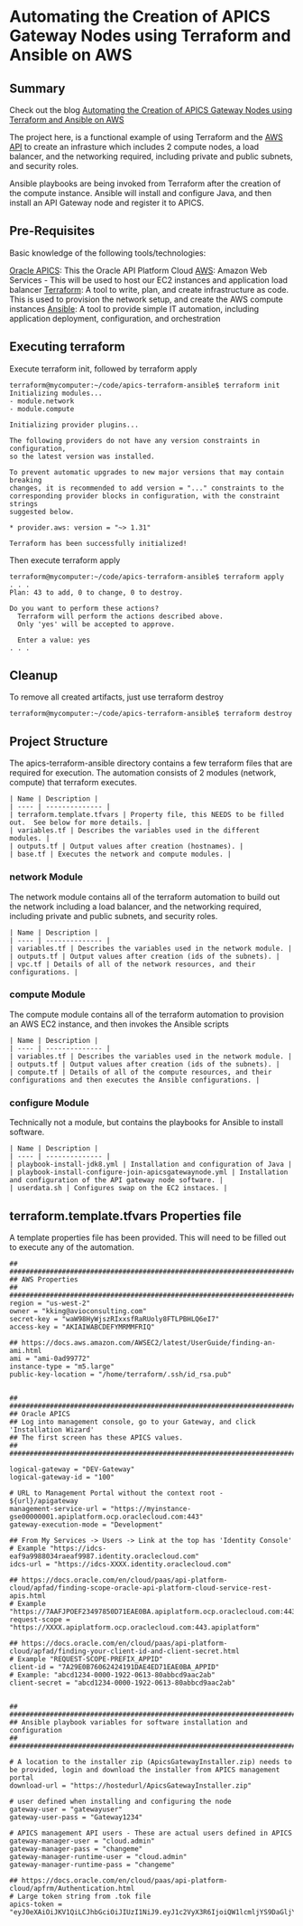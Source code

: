# Automating the Creation of APICS Gateway Nodes using Terraform and Ansible on AWS

## Summary

Check out the blog [Automating the Creation of APICS Gateway Nodes using Terraform and Ansible on AWS](www.avioconsulting.com/blogs)

The project here, is a functional example of using Terraform and the [AWS API](https://www.terraform.io/docs/providers/aws/) to create an infrasture which includes 2 compute nodes, a load balancer, and the networking required, including private and public subnets, and security roles. 

Ansible playbooks are being invoked from Terraform after the creation of the compute instance.  Ansible will install and configure Java, and then install an API Gateway node and register it to APICS.

## Pre-Requisites

Basic knowledge of the following tools/technologies:

[Oracle APICS](https://docs.oracle.com/en/cloud/paas/api-platform-cloud-um/apfad/): This the Oracle API Platform Cloud 
[AWS](https://aws.amazon.com/): Amazon Web Services - This will be used to host our EC2 instances and application load balancer
[Terraform](https://www.terraform.io/): A tool to write, plan, and create infrastructure as code. This is used to provision the network setup, and create the AWS compute instances
[Ansible](https://www.ansible.com/): A tool to provide simple IT automation, including application deployment, configuration, and orchestration

## Executing terraform

Execute terraform init, followed by terraform apply
```
terraform@mycomputer:~/code/apics-terraform-ansible$ terraform init
Initializing modules...
- module.network
- module.compute

Initializing provider plugins...

The following providers do not have any version constraints in configuration,
so the latest version was installed.

To prevent automatic upgrades to new major versions that may contain breaking
changes, it is recommended to add version = "..." constraints to the
corresponding provider blocks in configuration, with the constraint strings
suggested below.

* provider.aws: version = "~> 1.31"

Terraform has been successfully initialized!
```

Then execute terraform apply

```
terraform@mycomputer:~/code/apics-terraform-ansible$ terraform apply
. . .
Plan: 43 to add, 0 to change, 0 to destroy.

Do you want to perform these actions?
  Terraform will perform the actions described above.
  Only 'yes' will be accepted to approve.

  Enter a value: yes
. . .
``` 

## Cleanup
To remove all created artifacts, just use terraform destroy

```
terraform@mycomputer:~/code/apics-terraform-ansible$ terraform destroy
```

## Project Structure
The apics-terraform-ansible directory contains a few terraform files that are required for execution.  The automation consists of 2 modules (network, compute) that terraform executes.

	| Name | Description |
	| ---- | -------------- |
	| terraform.template.tfvars | Property file, this NEEDS to be filled out.  See below for more details. |
	| variables.tf | Describes the variables used in the different modules. |
	| outputs.tf | Output values after creation (hostnames). |
	| base.tf | Executes the network and compute modules. |
	
### network Module
The network module contains all of the terraform automation to build out the network including a load balancer, and the networking required, including private and public subnets, and security roles.

	| Name | Description |
	| ---- | -------------- |
	| variables.tf | Describes the variables used in the network module. |
	| outputs.tf | Output values after creation (ids of the subnets). |
	| vpc.tf | Details of all of the network resources, and their configurations. |
	
### compute Module
The compute module contains all of the terraform automation to provision an AWS EC2 instance, and then invokes the Ansible scripts

	| Name | Description |
	| ---- | -------------- |
	| variables.tf | Describes the variables used in the network module. |
	| outputs.tf | Output values after creation (ids of the subnets). |
	| compute.tf | Details of all of the compute resources, and their configurations and then executes the Ansible configurations. |

### configure Module
Technically not a module, but contains the playbooks for Ansible to install software.
	
	| Name | Description |
	| ---- | -------------- |
	| playbook-install-jdk8.yml | Installation and configuration of Java |
	| playbook-install-configure-join-apicsgatewaynode.yml | Installation and configuration of the API gateway node software. |
	| userdata.sh | Configures swap on the EC2 instaces. |

## terraform.template.tfvars Properties file
A template properties file has been provided.  This will need to be filled out to execute any of the automation. 


```
## #################################################################################
## AWS Properties
## #################################################################################
region = "us-west-2"
owner = "kking@avioconsulting.com"
secret-key = "waW98HyWjszRIxxsfRaRUoly8FTLPBHLQ6eI7"
access-key = "AKIAIWABCDEFYMRMMFRIQ"

## https://docs.aws.amazon.com/AWSEC2/latest/UserGuide/finding-an-ami.html
ami = "ami-0ad99772"
instance-type = "m5.large"
public-key-location = "/home/terraform/.ssh/id_rsa.pub"


## #################################################################################
## Oracle APICS
## Log into management console, go to your Gateway, and click 'Installation Wizard'
## The first screen has these APICS values.
## #################################################################################

logical-gateway = "DEV-Gateway"
logical-gateway-id = "100"

# URL to Management Portal without the context root - ${url}/apigateway
management-service-url = "https://myinstance-gse00000001.apiplatform.ocp.oraclecloud.com:443"
gateway-execution-mode = "Development"

## From My Services -> Users -> Link at the top has 'Identity Console'
# Example "https://idcs-eaf9a9988034raeaf9987.identity.oraclecloud.com"
idcs-url = "https://idcs-XXXX.identity.oraclecloud.com"

## https://docs.oracle.com/en/cloud/paas/api-platform-cloud/apfad/finding-scope-oracle-api-platform-cloud-service-rest-apis.html
# Example "https://7AAFJPOEF23497850D71EAE0BA.apiplatform.ocp.oraclecloud.com:443.apiplatform"
request-scope = "https://XXXX.apiplatform.ocp.oraclecloud.com:443.apiplatform"

## https://docs.oracle.com/en/cloud/paas/api-platform-cloud/apfad/finding-your-client-id-and-client-secret.html
# Example "REQUEST-SCOPE-PREFIX_APPID"
client-id = "7A29E0B76062424191DAE4ED71EAE0BA_APPID"
# Example: "abcd1234-0000-1922-0613-80abbcd9aac2ab"
client-secret = "abcd1234-0000-1922-0613-80abbcd9aac2ab"


## #################################################################################
## Ansible playbook variables for software installation and configuration
## #################################################################################

# A location to the installer zip (ApicsGatewayInstaller.zip) needs to be provided, login and download the installer from APICS management portal
download-url = "https://hostedurl/ApicsGatewayInstaller.zip"

# user defined when installing and configuring the node
gateway-user = "gatewayuser"
gateway-user-pass = "Gateway1234"

# APICS management API users - These are actual users defined in APICS
gateway-manager-user = "cloud.admin"
gateway-manager-pass = "changeme"
gateway-manager-runtime-user = "cloud.admin"
gateway-manager-runtime-pass = "changeme"

## https://docs.oracle.com/en/cloud/paas/api-platform-cloud/apfrm/Authentication.html
# Large token string from .tok file 
apics-token = "eyJ0eXAiOiJKV1QiLCJhbGciOiJIUzI1NiJ9.eyJ1c2VyX3R6IjoiQW1lcmljYS9DaGljYWdvIiwic3ViIjoiW1wbGUiLCJ0ZW5hbnQiOiJzYW1wbGUiLCJqdGkiOiJzYW1wbGUifQ"
```

